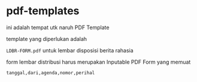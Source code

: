 # pdf-templates

ini adalah tempat utk naruh PDF Template

template yang diperlukan adalah

`LDBR-FORM.pdf` untuk lembar disposisi berita rahasia

form lembar distribusi harus merupakan Inputable PDF Form yang memuat

`tanggal,dari,agenda,nomor,perihal`
